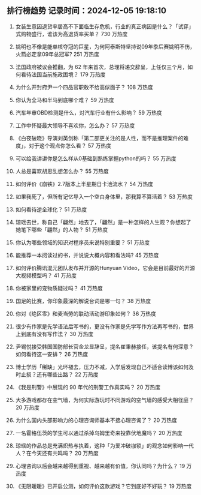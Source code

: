 
## 排行榜趋势 记录时间：2024-12-05 19:18:10
  
  1. 女装生意因退货率居高不下面临生存危机，行业的真正病因是什么？「试穿」式购物盛行，谁该为高退货率买单？ 730 万热度
    
  2. 姚明也不像是能单核夺冠的巨星，为何阿泰斯特坚持说09年季后赛姚明不伤，火箭必定拿09年总冠军? 251 万热度
    
  3. 法国政府被议会推翻，为 62 年来首次，总理将递交辞呈，上任仅三个月，如何看待法国当前施政困境？ 179 万热度
    
  4. 为什么开封府尹一个四品官职敢不给高俅面子？ 108 万热度
    
  5. 你认为全马和半马到底哪个难？ 59 万热度
    
  6. 汽车年审OBD检测是什么，对汽车行业有什么影响？ 59 万热度
    
  7. 工作中怀疑最大领导不喜欢你，怎么办？ 57 万热度
    
  8. 《白夜破晓》导演刘英剑称「第二部更关注的是人性，而不是推理案件的难度」，对于这个观点你怎么看？ 57 万热度
    
  9. 可以给我讲讲你是怎么样从0基础到熟练掌握python的吗？ 55 万热度
    
  10. 人总是喜欢胡思乱想怎么办？ 55 万热度
    
  11. 如何评价《崩铁》2.7版本上半星期日卡池流水？ 54 万热度
    
  12. 如果我死了，但所有记忆导入一个空白身体里，那我算不算活着？ 53 万热度
    
  13. 如何看待逆全球化？ 51 万热度
    
  14. 琼瑶去世，称自己「翩然」地去了，「翩然」是一种怎样的人生观？你想起了她笔下哪些「翩然」的人物？ 51 万热度
    
  15. 你认为哪些领域的知识对程序员来说特别重要？ 51 万热度
    
  16. 能推荐一本阅读过的书，并说说大概内容和看法吗? 45 万热度
    
  17. 如何评价腾讯混元团队发布并开源的Hunyuan Video，它会是目前最好的开源大视频模型吗？ 41 万热度
    
  18. 你被家里的宠物质疑过吗？ 41 万热度
    
  19. 国足的比赛，你印象最深的解说台词是哪一句？ 38 万热度
    
  20. 你对《绝区零》和麦当劳的联动活动游印象如何？ 36 万热度
    
  21. 很少有作家是先学语法后写书的，更没有作家是先学写作方法再写书的，世界上到底有没有写作法？ 30 万热度
    
  22. 尹锡悦接受韩国国防部长官金龙显辞呈，提名崔秉赫接任，该提名有何深意？如何看待这一安排？ 26 万热度
    
  23. 博士学历「稀缺」光环褪去，压力不减，入学后发现自己不适合读博该如何及时止损？还有哪些出路？ 22 万热度
    
  24. 《我是刑警》中展现的 90 年代的刑警工作真实吗？ 20 万热度
    
  25. 大多游戏都存在空气墙，为何实际游玩时不同游戏的空气墙的感受大相径庭？ 20 万热度
    
  26. 为什么国内头部影响力的心理咨询师基本不接心理咨询了？ 20 万热度
    
  27. 一名霍格伍茨的学生可以通过杀掉乌姆里奇来投靠伏地魔吗？ 20 万热度
    
  28. 琼瑶的作品总是充满炽热与执着，这种「为爱冲破枷锁」的观念如何影响一代人？在今天还有共鸣吗？ 20 万热度
    
  29. 心理咨询以后会越来越得到重视、越来越有价值，你认同吗？为什么？ 19 万热度
    
  30. 《无限暖暖》已开启公测，如何评价这款游戏？它到底好不好玩？ 19 万热度
    